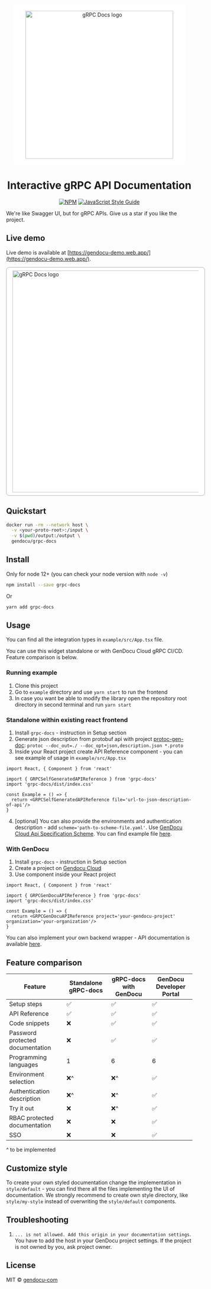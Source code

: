 <div align="center">
  <img alt="gRPC Docs logo" style="background: white; padding: 16px 32px" src="https://raw.githubusercontent.com/gendocu-com/grpc-docs/master//docs/images/grpc-docs-full-logo.png" width="400px" />

# Interactive gRPC API Documentation
[![NPM](https://img.shields.io/npm/v/grpc-docs.svg)](https://www.npmjs.com/package/grpc-docs) [![JavaScript Style Guide](https://img.shields.io/badge/code_style-standard-brightgreen.svg)](https://standardjs.com)

</div>

We're like Swagger UI, but for gRPC APIs. Give us a star if you like the project.
## Live demo

Live demo is available at [https://gendocu-demo.web.app/](https://gendocu-demo.web.app/).

<img alt="gRPC Docs logo" style="background: white; padding: 8px 16px; border: 1px solid #aaa; border-radius: 8px; margin: auto;" src="https://raw.githubusercontent.com/gendocu-com/grpc-docs/master//docs/images/grpc-docs-screenshot.png" width="600px" />

## Quickstart

```bash
docker run -rm --network host \
  -v <your-proto-root>:/input \
  -v $(pwd)/output:/output \
  gendocu/grpc-docs
```

## Install

Only for node 12+ (you can check your node version with `node -v`)
```bash
npm install --save grpc-docs
```
Or
```bash
yarn add grpc-docs
```

## Usage

You can find all the integration types in `example/src/App.tsx` file.

You can use this widget standalone or with GenDocu Cloud gRPC CI/CD. Feature comparison is below.

### Running example

1. Clone this project
1. Go to `example` directory and use `yarn start` to run the frontend
1. In case you want be able to modify the library open the repository root directory in second terminal and run `yarn start`

### Standalone within existing react frontend

1. Install `grpc-docs` - instruction in Setup section
1. Generate json description from protobuf api with project
[protoc-gen-doc](https://github.com/pseudomuto/protoc-gen-doc): `protoc --doc_out=./ --doc_opt=json,description.json *.proto`
1. Inside your React project create API Reference component - you can see example of usage in `example/src/App.tsx`
```tsx
import React, { Component } from 'react'

import { GRPCSelfGeneratedAPIReference } from 'grpc-docs'
import 'grpc-docs/dist/index.css'

const Example = () => {
  return <GRPCSelfGeneratedAPIReference file='url-to-json-description-of-api'/>
}
```
4. [optional] You can also provide the environments and authentication description - add `scheme='path-to-scheme-file.yaml'`. Use [GenDocu Cloud Api Specification Scheme](https://wiki.gendocu.com/docs/providing-grpc-api-information/#providing-grpc-api-information-to-gendocu-generator). You can find example file [here](https://github.com/gendocu-com-examples/library-app/blob/master/proto/gendocu_apispec.yaml).

### With GenDocu

1. Install `grpc-docs` - instruction in Setup section
1. Create a project on [Gendocu Cloud](https://gendocu.com)
1. Use component inside your React project
```tsx
import React, { Component } from 'react'

import { GRPCGenDocuAPIReference } from 'grpc-docs'
import 'grpc-docs/dist/index.css'

const Example = () => {
  return <GRPCGenDocuAPIReference project='your-gendocu-project' organization='your-organization'/>
}
```

You can also implement your own backend wrapper - API documentation is available [here](https://doc.gendocu.com/gendocu/api/GendocuPublicApis).

## Feature comparison

| Feature | Standalone gRPC-docs| gRPC-docs with GenDocu | GenDocu Developer Portal |
| --- | --- | --- | --- |
| Setup steps | ✅ | ✅ | ✅ |
| API Reference | ✅ | ✅ | ✅ |
| Code snippets | ❌ | ✅ | ✅ |
| Password protected documentation | ❌ | ✅ | ✅ |
| Programming languages | 1 | 6 | 6 |
| Environment selection | ❌^ | ❌^ | ✅ |
| Authentication description | ❌^ | ❌^ | ✅ |
| Try it out | ❌ | ❌^ |  ✅ |
| RBAC protected documentation | ❌ | ❌ | ✅ |
| SSO | ❌ | ❌ | ✅ |


^ to be implemented

## Customize style

To create your own styled documentation change the implementation in `style/default` - you can find there all the files implementing the UI of documentation.
We strongly recommend to create own style directory, like `style/my-style` instead of overwriting the `style/default` components.

## Troubleshooting

1. `... is not allowed. Add this origin in your documentation settings`. You have to add the host in your GenDocu project settings. If the project is not owned by you, ask project owner.

## License

MIT © [gendocu-com](https://github.com/gendocu-com)
